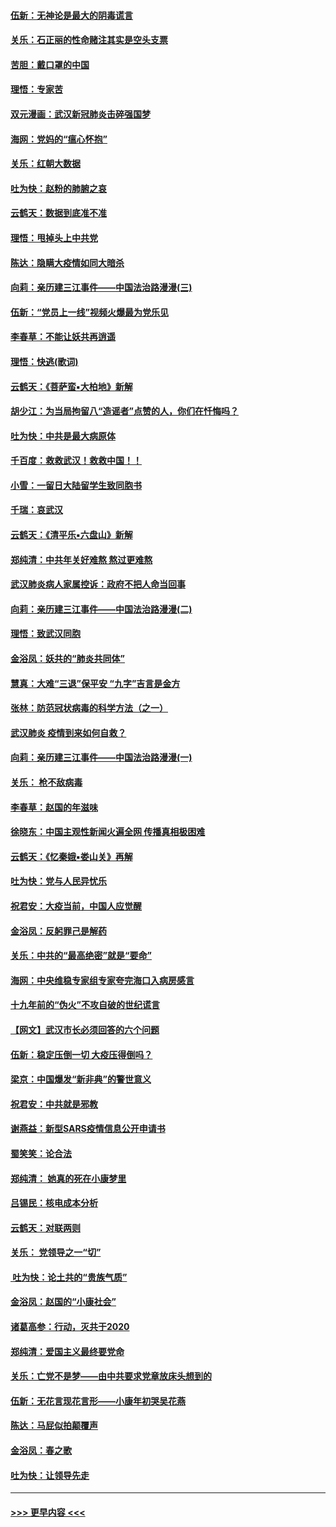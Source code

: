 #### [伍新：无神论是最大的阴毒谎言](../pages/nsc993/n11846129.md?t=02062222) 
#### [关乐：石正丽的性命赌注其实是空头支票](../pages/nsc993/n11846109.md?t=02062222) 
#### [苦胆：戴口罩的中国](../pages/nsc993/n11845576.md?t=02062222) 
#### [理悟：专家苦](../pages/nsc993/n11845564.md?t=02062222) 
#### [双元漫画：武汉新冠肺炎击碎强国梦](../pages/nsc993/n11843320.md?t=02062222) 
#### [海网：党妈的“瘟心怀抱”](../pages/nsc993/n11840740.md?t=02062222) 
#### [关乐：红朝大数据](../pages/nsc993/n11840675.md?t=02062222) 
#### [吐为快：赵粉的肺腑之哀](../pages/nsc993/n11840618.md?t=02062222) 
#### [云鹤天：数据到底准不准](../pages/nsc993/n11840325.md?t=02062222) 
#### [理悟：甩掉头上中共党](../pages/nsc993/n11838826.md?t=02062222) 
#### [陈达：隐瞒大疫情如同大暗杀](../pages/nsc993/n11838771.md?t=02062222) 
#### [向莉：亲历建三江事件——中国法治路漫漫(三)](../pages/nsc993/n11831825.md?t=02062222) 
#### [伍新：“党员上一线”视频火爆最为党乐见](../pages/nsc993/n11838200.md?t=02062222) 
#### [李春草：不能让妖共再逍遥](../pages/nsc993/n11838102.md?t=02062222) 
#### [理悟：快逃(歌词)](../pages/nsc993/n11838083.md?t=02062222) 
#### [云鹤天：《菩萨蛮▪大柏地》新解](../pages/nsc993/n11838059.md?t=02062222) 
#### [胡少江：为当局拘留八“造谣者”点赞的人，你们在忏悔吗？](../pages/nsc993/n11836801.md?t=02062222) 
#### [吐为快：中共是最大病原体](../pages/nsc993/n11836748.md?t=02062222) 
#### [千百度：救救武汉！救救中国！！](../pages/nsc993/n11836145.md?t=02062222) 
#### [小雪：一留日大陆留学生致同胞书](../pages/nsc993/n11834624.md?t=02062222) 
#### [千瑞：哀武汉](../pages/nsc993/n11833647.md?t=02062222) 
#### [云鹤天：《清平乐▪六盘山》新解](../pages/nsc993/n11833611.md?t=02062222) 
#### [郑纯清：中共年关好难熬 熬过更难熬](../pages/nsc993/n11833489.md?t=02062222) 
#### [武汉肺炎病人家属控诉：政府不把人命当回事](../pages/nsc993/n11833205.md?t=02062222) 
#### [向莉：亲历建三江事件——中国法治路漫漫(二)](../pages/nsc993/n11829102.md?t=02062222) 
#### [理悟：致武汉同胞](../pages/nsc993/n11831522.md?t=02062222) 
#### [金浴凤：妖共的“肺炎共同体”](../pages/nsc993/n11829448.md?t=02062222) 
#### [慧真：大难“三退”保平安 “九字”吉言是金方](../pages/nsc993/n11829501.md?t=02062222) 
#### [张林：防范冠状病毒的科学方法（之一）](../pages/nsc993/n11828618.md?t=02062222) 
#### [武汉肺炎 疫情到来如何自救？](../pages/nsc993/n11827632.md?t=02062222) 
#### [向莉：亲历建三江事件——中国法治路漫漫(一)](../pages/nsc993/n11827190.md?t=02062222) 
#### [关乐： 枪不敌病毒](../pages/nsc993/n11826746.md?t=02062222) 
#### [李春草：赵国的年滋味](../pages/nsc993/n11826321.md?t=02062222) 
#### [徐晓东：中国主观性新闻火遍全网 传播真相极困难](../pages/nsc993/n11826508.md?t=02062222) 
#### [云鹤天：《忆秦娥▪娄山关》再解](../pages/nsc993/n11824682.md?t=02062222) 
#### [吐为快：党与人民异忧乐](../pages/nsc993/n11824660.md?t=02062222) 
#### [祝君安：大疫当前，中国人应觉醒](../pages/nsc993/n11821946.md?t=02062222) 
#### [金浴凤：反躬罪己是解药](../pages/nsc993/n11820280.md?t=02062222) 
#### [关乐：中共的“最高绝密”就是“要命”](../pages/nsc993/n11816946.md?t=02062222) 
#### [海网：中央维稳专家组专家夸完海口入病房感言](../pages/nsc993/n11815138.md?t=02062222) 
#### [十九年前的“伪火”不攻自破的世纪谎言](../pages/nsc993/n11813238.md?t=02062222) 
#### [【网文】武汉市长必须回答的六个问题](../pages/nsc993/n11813848.md?t=02062222) 
#### [伍新：稳定压倒一切 大疫压得倒吗？](../pages/nsc993/n11812634.md?t=02062222) 
#### [梁京：中国爆发“新非典”的警世意义](../pages/nsc993/n11812554.md?t=02062222) 
#### [祝君安：中共就是邪教](../pages/nsc993/n11812431.md?t=02062222) 
#### [谢燕益：新型SARS疫情信息公开申请书](../pages/nsc993/n11808840.md?t=02062222) 
#### [蜀笑笑：论合法](../pages/nsc993/n11808064.md?t=02062222) 
#### [郑纯清： 她真的死在小康梦里](../pages/nsc993/n11806623.md?t=02062222) 
#### [吕锡民：核电成本分析](../pages/nsc993/n11806284.md?t=02062222) 
#### [云鹤天：对联两则](../pages/nsc993/n11805957.md?t=02062222) 
#### [关乐： 党领导之一“切”](../pages/nsc993/n11804505.md?t=02062222) 
#### [ 吐为快：论土共的“贵族气质”](../pages/nsc993/n11804490.md?t=02062222) 
#### [金浴凤：赵国的“小康社会”](../pages/nsc993/n11804452.md?t=02062222) 
#### [诸葛高参：行动，灭共于2020](../pages/nsc993/n11804120.md?t=02062222) 
#### [郑纯清：爱国主义最终要党命](../pages/nsc993/n11802197.md?t=02062222) 
#### [关乐：亡党不是梦——由中共要求党章放床头想到的](../pages/nsc993/n11802156.md?t=02062222) 
#### [伍新：无花言现花言形——小康年初哭吴花燕](../pages/nsc993/n11800044.md?t=02062222) 
#### [陈达：马屁似拍颠覆声](../pages/nsc993/n11800010.md?t=02062222) 
#### [金浴凤：春之歌](../pages/nsc993/n11797687.md?t=02062222) 
#### [吐为快：让领导先走](../pages/nsc993/n11797512.md?t=02062222) 

----
#### [ >>> 更早内容 <<< ](../indexes/nsc993-earlier.md)
